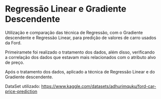 # Regressão Linear e Gradiente Descendente

Utilização e comparação das técnica de Regressão, com o Gradiente descendente e Regressão Linear, para predição de valores de carro usados da Ford.

Primeiramete foi realizado o tratamento dos dados, além disso, verificando a correlação dos dados que estavam mais relacionados com o atributo alvo de preço.

Após o tratamento dos dados, aplicado a técnica de Regressão Linear e do Gradiente descendente.

DataSet utilizado: 
https://www.kaggle.com/datasets/adhurimquku/ford-car-price-prediction

